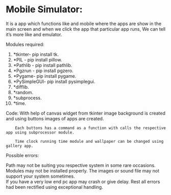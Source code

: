 # Mobile Simulator:

It is a app which functions like and mobile where the apps are show in the main screen and when we click the app that particular app runs, We can tell it’s more like and emulator.

Modules required:

1. *tkinter- pip install  tk.
2. *PIL - pip install pillow.
3. *Pathlib - pip install pathlib.
4. *Pgzrun - pip install pgzero.
5. *Pygame- pip install pygame.
6. *PySimpleGUI- pip install pysimplegui.
7. *difflib.
8. *random.
9. *subprocess.
10. *time.

Code:
With help of canvas widget from tkinter image background is created and using buttons images of apps are created.
        
        Each buttons has a command as a function with calls the respective app using subprocessor module.
        
        Time clock running time module and wallpaper can be changed using gallery app.

Possible errors:

Path may not be suiting you respective system in some rare occasions.
Modules may not be installed properly.
The images or sound file may not support your system sometimes.  
If you have a very low end pc app may crash or give delay.
Rest all errors had been rectified using exceptional handling.
